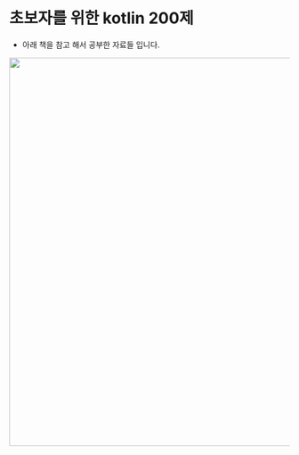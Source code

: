 # 초보자를 위한 kotlin 200제 

- 아래 책을 참고 해서 공부한 자료들 입니다. 


<p align="center">
  <img width="613" height="698" src="https://user-images.githubusercontent.com/43588796/86234272-a04a3c00-bbd1-11ea-8ddf-654561d9d4f0.jpeg">
</p>

